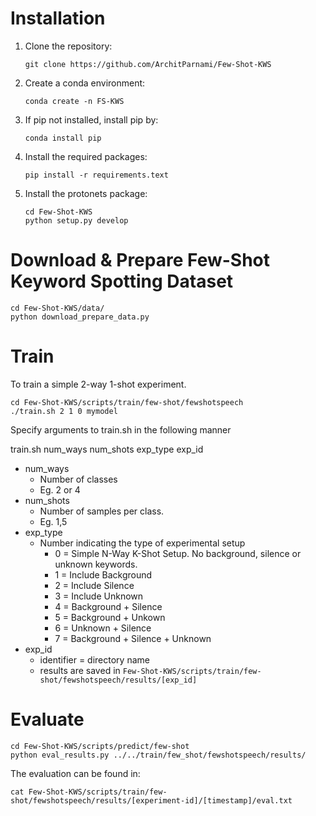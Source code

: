 # Installation

1. Clone the repository:  

    ```
    git clone https://github.com/ArchitParnami/Few-Shot-KWS 
    ``` 

2.  Create a conda environment:

    ```
    conda create -n FS-KWS
    ```

3.  If pip not installed, install pip by:

    ```
    conda install pip
    ```

4.  Install the required packages:

    ```
    pip install -r requirements.text
    ```

5.  Install the protonets package:

    ```
    cd Few-Shot-KWS
    python setup.py develop
    ```

# Download & Prepare Few-Shot Keyword Spotting Dataset

```
cd Few-Shot-KWS/data/
python download_prepare_data.py
```
# Train

To train a simple 2-way 1-shot experiment.

```
cd Few-Shot-KWS/scripts/train/few-shot/fewshotspeech
./train.sh 2 1 0 mymodel
```
Specify arguments to train.sh in the following manner

train.sh num_ways num_shots exp_type exp_id

- num_ways  
    + Number of classes
    + Eg. 2 or 4
- num_shots
    + Number of samples per class.
    + Eg. 1,5
- exp_type
    + Number indicating the type of experimental setup
        - 0 = Simple N-Way K-Shot Setup. No background, silence or unknown keywords.
        - 1 = Include Background
        - 2 = Include Silence
        - 3 = Include Unknown 
        - 4 = Background + Silence 
        - 5 = Background + Unkown
        - 6 = Unknown + Silence
        - 7 = Background + Silence + Unknown
- exp_id
    + identifier = directory name
    + results are saved in `Few-Shot-KWS/scripts/train/few-shot/fewshotspeech/results/[exp_id]`


# Evaluate

```
cd Few-Shot-KWS/scripts/predict/few-shot
python eval_results.py ../../train/few_shot/fewshotspeech/results/
```

The evaluation can be found in:  
```
cat Few-Shot-KWS/scripts/train/few-shot/fewshotspeech/results/[experiment-id]/[timestamp]/eval.txt
```

